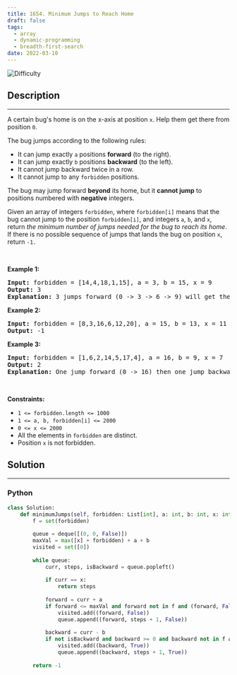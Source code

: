 ```yaml
---
title: 1654. Minimum Jumps to Reach Home
draft: false
tags: 
  - array
  - dynamic-programming
  - breadth-first-search
date: 2022-03-10
---
```


![Difficulty](https://img.shields.io/badge/Difficulty-Medium-blue.svg)

## Description

---
<p>A certain bug&#39;s home is on the x-axis at position <code>x</code>. Help them get there from position <code>0</code>.</p>

<p>The bug jumps according to the following rules:</p>

<ul>
	<li>It can jump exactly <code>a</code> positions <strong>forward</strong> (to the right).</li>
	<li>It can jump exactly <code>b</code> positions <strong>backward</strong> (to the left).</li>
	<li>It cannot jump backward twice in a row.</li>
	<li>It cannot jump to any <code>forbidden</code> positions.</li>
</ul>

<p>The bug may jump forward <strong>beyond</strong> its home, but it <strong>cannot jump</strong> to positions numbered with <strong>negative</strong> integers.</p>

<p>Given an array of integers <code>forbidden</code>, where <code>forbidden[i]</code> means that the bug cannot jump to the position <code>forbidden[i]</code>, and integers <code>a</code>, <code>b</code>, and <code>x</code>, return <em>the minimum number of jumps needed for the bug to reach its home</em>. If there is no possible sequence of jumps that lands the bug on position <code>x</code>, return <code>-1.</code></p>

<p>&nbsp;</p>
<p><strong class="example">Example 1:</strong></p>

<pre>
<strong>Input:</strong> forbidden = [14,4,18,1,15], a = 3, b = 15, x = 9
<strong>Output:</strong> 3
<strong>Explanation:</strong> 3 jumps forward (0 -&gt; 3 -&gt; 6 -&gt; 9) will get the bug home.
</pre>

<p><strong class="example">Example 2:</strong></p>

<pre>
<strong>Input:</strong> forbidden = [8,3,16,6,12,20], a = 15, b = 13, x = 11
<strong>Output:</strong> -1
</pre>

<p><strong class="example">Example 3:</strong></p>

<pre>
<strong>Input:</strong> forbidden = [1,6,2,14,5,17,4], a = 16, b = 9, x = 7
<strong>Output:</strong> 2
<strong>Explanation:</strong> One jump forward (0 -&gt; 16) then one jump backward (16 -&gt; 7) will get the bug home.
</pre>

<p>&nbsp;</p>
<p><strong>Constraints:</strong></p>

<ul>
	<li><code>1 &lt;= forbidden.length &lt;= 1000</code></li>
	<li><code>1 &lt;= a, b, forbidden[i] &lt;= 2000</code></li>
	<li><code>0 &lt;= x &lt;= 2000</code></li>
	<li>All the elements in <code>forbidden</code> are distinct.</li>
	<li>Position <code>x</code> is not forbidden.</li>
</ul>


## Solution

---
### Python
``` py title='minimum-jumps-to-reach-home'
class Solution:
    def minimumJumps(self, forbidden: List[int], a: int, b: int, x: int) -> int:
        f = set(forbidden)
        
        queue = deque([(0, 0, False)])
        maxVal = max([x] + forbidden) + a + b
        visited = set([0])
        
        while queue:
            curr, steps, isBackward = queue.popleft()
            
            if curr == x:
                return steps
            
            forward = curr + a
            if forward <= maxVal and forward not in f and (forward, False) not in visited:
                visited.add((forward, False))
                queue.append((forward, steps + 1, False))
            
            backward = curr - b
            if not isBackward and backward >= 0 and backward not in f and (backward, True) not in visited:
                visited.add((backward, True))
                queue.append((backward, steps + 1, True))
        
        return -1

```


